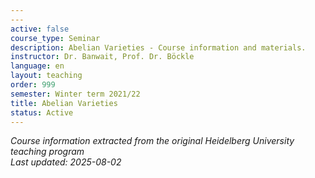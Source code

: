 ```yaml
---
---
active: false
course_type: Seminar
description: Abelian Varieties - Course information and materials.
instructor: Dr. Banwait, Prof. Dr. Böckle
language: en
layout: teaching
order: 999
semester: Winter term 2021/22
title: Abelian Varieties
status: Active
---
```



*Course information extracted from the original Heidelberg University teaching program*  
*Last updated: 2025-08-02*